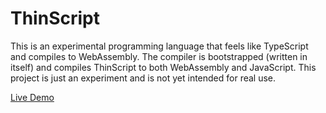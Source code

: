 # ThinScript

This is an experimental programming language that feels like TypeScript and compiles to WebAssembly.
The compiler is bootstrapped (written in itself) and compiles ThinScript to both WebAssembly and JavaScript.
This project is just an experiment and is not yet intended for real use.

[Live Demo](http://evanw.github.io/thinscript/)
